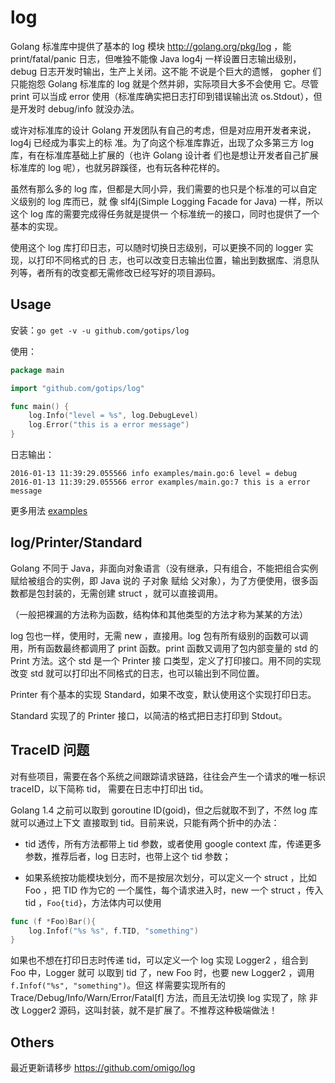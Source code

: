 log
===

Golang 标准库中提供了基本的 log 模块 http://golang.org/pkg/log ，能 print/fatal/panic
日志，但唯独不能像 Java log4j 一样设置日志输出级别， debug 日志开发时输出，生产上关闭。这不能
不说是个巨大的遗憾， gopher 们只能抱怨 Golang 标准库的 log 就是个然并卵，实际项目大多不会使用
它。尽管 print 可以当成 error 使用（标准库确实把日志打印到错误输出流 os.Stdout），但是开发时
 debug/info 就没办法。

或许对标准库的设计 Golang 开发团队有自己的考虑，但是对应用开发者来说，log4j 已经成为事实上的标
准。为了向这个标准库靠近，出现了众多第三方 log 库，有在标准库基础上扩展的（也许 Golang 设计者
们也是想让开发者自己扩展标准库的 log 呢），也就另辟蹊径，也有玩各种花样的。

虽然有那么多的 log 库，但都是大同小异，我们需要的也只是个标准的可以自定义级别的 log 库而已，就
像 slf4j(Simple Logging Facade for Java) 一样，所以这个 log 库的需要完成得任务就是提供一
个标准统一的接口，同时也提供了一个基本的实现。

使用这个 log 库打印日志，可以随时切换日志级别，可以更换不同的 logger 实现，以打印不同格式的日
志，也可以改变日志输出位置，输出到数据库、消息队列等，者所有的改变都无需修改已经写好的项目源码。


Usage
-----

安装：`go get -v -u github.com/gotips/log`

使用：
``` go
package main

import "github.com/gotips/log"

func main() {
	log.Info("level = %s", log.DebugLevel)
    log.Error("this is a error message")
}
```
日志输出：
```
2016-01-13 11:39:29.055566 info examples/main.go:6 level = debug
2016-01-13 11:39:29.055566 error examples/main.go:7 this is a error message
```

更多用法 [examples](examples/main.go)


log/Printer/Standard
--------------------

Golang 不同于 Java，非面向对象语言（没有继承，只有组合，不能把组合实例赋给被组合的实例，即 Java
说的 子对象 赋给 父对象），为了方便使用，很多函数都是包封装的，无需创建 struct ，就可以直接调用。

（一般把裸漏的方法称为函数，结构体和其他类型的方法才称为某某的方法）

log 包也一样，使用时，无需 new ，直接用。log 包有所有级别的函数可以调用，所有函数最终都调用了
print 函数。print 函数又调用了包内部变量的 std 的 Print 方法。这个 std 是一个 Printer 接
口类型，定义了打印接口。用不同的实现改变 std 就可以打印出不同格式的日志，也可以输出到不同位置。

Printer 有个基本的实现 Standard，如果不改变，默认使用这个实现打印日志。

Standard 实现了的 Printer 接口，以简洁的格式把日志打印到 Stdout。


TraceID 问题
------------

对有些项目，需要在各个系统之间跟踪请求链路，往往会产生一个请求的唯一标识 traceID，以下简称 tid，
需要在日志中打印出 tid。

Golang 1.4 之前可以取到 goroutine ID(goid)，但之后就取不到了，不然 log 库就可以通过上下文
直接取到 tid。目前来说，只能有两个折中的办法：

* tid 透传，所有方法都带上 tid 参数，或者使用 google context 库，传递更多参数，推荐后者，log
日志时，也带上这个 tid 参数；

* 如果系统按功能模块划分，而不是按层次划分，可以定义一个 struct ，比如 Foo ，把 TID 作为它的
一个属性，每个请求进入时，new 一个 struct ，传入 tid ，`Foo{tid}`，方法体内可以使用

``` go
func (f *Foo)Bar(){
    log.Infof("%s %s", f.TID, "something")
}
```

如果也不想在打印日志时传递 tid，可以定义一个 log 实现 Logger2 ，组合到 Foo 中，Logger 就可
以取到 tid 了，new Foo 时，也要 new Logger2 ，调用 `f.Infof("%s", "something")`。但这
样需要实现所有的 Trace/Debug/Info/Warn/Error/Fatal[f] 方法，而且无法切换 log 实现了，除
非改 Logger2 源码，这叫封装，就不是扩展了。不推荐这种极端做法！


Others
------

最近更新请移步 https://github.com/omigo/log
